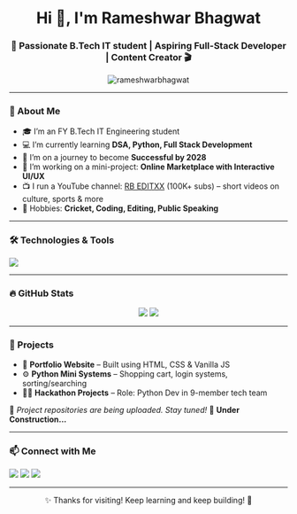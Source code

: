 <h1 align="center">Hi 👋, I'm Rameshwar Bhagwat</h1>
<h3 align="center">🚀 Passionate B.Tech IT student | Aspiring Full-Stack Developer | Content Creator 🎬</h3>

<p align="center">
  <img src="https://komarev.com/ghpvc/?username=rameshwarbhagwat&label=Profile%20views&color=0e75b6&style=flat" alt="rameshwarbhagwat" />
</p>

---

### 🧠 About Me

- 🎓 I’m an FY B.Tech IT Engineering student  
- 💻 I’m currently learning **DSA, Python, Full Stack Development**
- 🌱 I’m on a journey to become **Successful by 2028**
- 🔭 I’m working on a mini-project: **Online Marketplace with Interactive UI/UX**
- 📺 I run a YouTube channel: [RB EDITXX](https://www.youtube.com/@RBEDITXX) (100K+ subs) – short videos on culture, sports & more
- 🌟 Hobbies: **Cricket, Coding, Editing, Public Speaking**

---

### 🛠️ Technologies & Tools

<p align="left">
  <img src="https://skillicons.dev/icons?i=html,css,js,react,nodejs,python,c,cpp,github,vscode" />
</p>

---

### 🔥 GitHub Stats

<p align="center">
  <img src="https://github-readme-stats.vercel.app/api?username=rameshwarbhagwat&show_icons=true&theme=radical" />
  <img src="https://github-readme-stats.vercel.app/api/top-langs/?username=rameshwarbhagwat&layout=compact&theme=radical" />
</p>

---

### 🧩 Projects

- 🎯 **Portfolio Website** – Built using HTML, CSS & Vanilla JS  
- ⚙️ **Python Mini Systems** – Shopping cart, login systems, sorting/searching
- 👨‍💻 **Hackathon Projects** – Role: Python Dev in 9-member tech team  

📍 *Project repositories are being uploaded. Stay tuned!* 🔨 **Under Construction...**

---

### 📫 Connect with Me

<p>
  <a href="https://www.linkedin.com/in/rameshwar-bhagwat/" target="_blank"><img src="https://img.shields.io/badge/LinkedIn-blue?style=for-the-badge&logo=linkedin" /></a>
  <a href="https://www.instagram.com/iam.ram1_/" target="_blank"><img src="https://img.shields.io/badge/Instagram-E4405F?style=for-the-badge&logo=instagram&logoColor=white" /></a>
  <a href="mailto:rameshwarbhagwat123@gmail.com"><img src="https://img.shields.io/badge/Gmail-D14836?style=for-the-badge&logo=gmail&logoColor=white" /></a>
</p>

---

<p align="center">✨ Thanks for visiting! Keep learning and keep building! 🚀</p>
